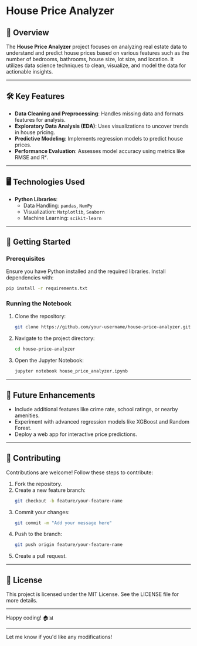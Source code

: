 # House Price Analyzer

## 📖 Overview
The **House Price Analyzer** project focuses on analyzing real estate data to understand and predict house prices based on various features such as the number of bedrooms, bathrooms, house size, lot size, and location. It utilizes data science techniques to clean, visualize, and model the data for actionable insights.

---

## 🛠️ Key Features
- **Data Cleaning and Preprocessing**: Handles missing data and formats features for analysis.
- **Exploratory Data Analysis (EDA)**: Uses visualizations to uncover trends in house pricing.
- **Predictive Modeling**: Implements regression models to predict house prices.
- **Performance Evaluation**: Assesses model accuracy using metrics like RMSE and R².

---

## 🖥️ Technologies Used
- **Python Libraries**:
  - Data Handling: `pandas`, `NumPy`
  - Visualization: `Matplotlib`, `Seaborn`
  - Machine Learning: `scikit-learn`

---

## 🚀 Getting Started

### Prerequisites
Ensure you have Python installed and the required libraries. Install dependencies with:

```bash
pip install -r requirements.txt
```

### Running the Notebook
1. Clone the repository:
   ```bash
   git clone https://github.com/your-username/house-price-analyzer.git
   ```
2. Navigate to the project directory:
   ```bash
   cd house-price-analyzer
   ```
3. Open the Jupyter Notebook:
   ```bash
   jupyter notebook house_price_analyzer.ipynb
   ```

---

## 🎯 Future Enhancements
- Include additional features like crime rate, school ratings, or nearby amenities.
- Experiment with advanced regression models like XGBoost and Random Forest.
- Deploy a web app for interactive price predictions.

---

## 🤝 Contributing
Contributions are welcome! Follow these steps to contribute:
1. Fork the repository.
2. Create a new feature branch:
   ```bash
   git checkout -b feature/your-feature-name
   ```
3. Commit your changes:
   ```bash
   git commit -m "Add your message here"
   ```
4. Push to the branch:
   ```bash
   git push origin feature/your-feature-name
   ```
5. Create a pull request.

---

## 📜 License
This project is licensed under the MIT License. See the LICENSE file for more details.

---

Happy coding! 🏠📊

--- 

Let me know if you'd like any modifications!
